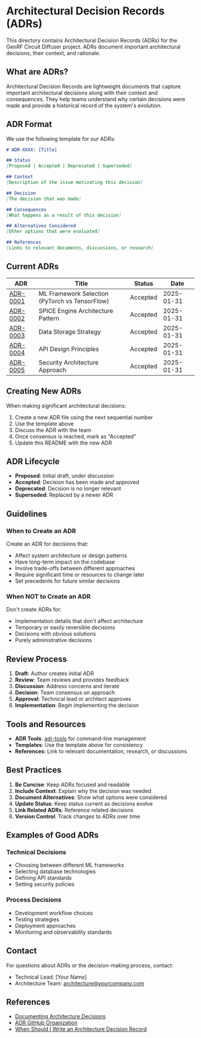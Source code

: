 # Architectural Decision Records (ADRs)

This directory contains Architectural Decision Records (ADRs) for the GenRF Circuit Diffuser project. ADRs document important architectural decisions, their context, and rationale.

## What are ADRs?

Architectural Decision Records are lightweight documents that capture important architectural decisions along with their context and consequences. They help teams understand why certain decisions were made and provide a historical record of the system's evolution.

## ADR Format

We use the following template for our ADRs:

```markdown
# ADR-XXXX: [Title]

## Status
[Proposed | Accepted | Deprecated | Superseded]

## Context
[Description of the issue motivating this decision]

## Decision
[The decision that was made]

## Consequences
[What happens as a result of this decision]

## Alternatives Considered
[Other options that were evaluated]

## References
[Links to relevant documents, discussions, or research]
```

## Current ADRs

| ADR | Title | Status | Date |
|-----|-------|--------|------|
| [ADR-0001](ADR-0001-ML-Framework-Selection.md) | ML Framework Selection (PyTorch vs TensorFlow) | Accepted | 2025-01-31 |
| [ADR-0002](ADR-0002-SPICE-Engine-Architecture.md) | SPICE Engine Architecture Pattern | Accepted | 2025-01-31 |
| [ADR-0003](ADR-0003-Data-Storage-Strategy.md) | Data Storage Strategy | Accepted | 2025-01-31 |
| [ADR-0004](ADR-0004-API-Design-Principles.md) | API Design Principles | Accepted | 2025-01-31 |
| [ADR-0005](ADR-0005-Security-Architecture.md) | Security Architecture Approach | Accepted | 2025-01-31 |

## Creating New ADRs

When making significant architectural decisions:

1. Create a new ADR file using the next sequential number
2. Use the template above
3. Discuss the ADR with the team
4. Once consensus is reached, mark as "Accepted"
5. Update this README with the new ADR

## ADR Lifecycle

- **Proposed**: Initial draft, under discussion
- **Accepted**: Decision has been made and approved
- **Deprecated**: Decision is no longer relevant
- **Superseded**: Replaced by a newer ADR

## Guidelines

### When to Create an ADR

Create an ADR for decisions that:
- Affect system architecture or design patterns
- Have long-term impact on the codebase
- Involve trade-offs between different approaches
- Require significant time or resources to change later
- Set precedents for future similar decisions

### When NOT to Create an ADR

Don't create ADRs for:
- Implementation details that don't affect architecture
- Temporary or easily reversible decisions
- Decisions with obvious solutions
- Purely administrative decisions

## Review Process

1. **Draft**: Author creates initial ADR
2. **Review**: Team reviews and provides feedback
3. **Discussion**: Address concerns and iterate
4. **Decision**: Team consensus on approach
5. **Approval**: Technical lead or architect approves
6. **Implementation**: Begin implementing the decision

## Tools and Resources

- **ADR Tools**: [adr-tools](https://github.com/npryce/adr-tools) for command-line management
- **Templates**: Use the template above for consistency
- **References**: Link to relevant documentation, research, or discussions

## Best Practices

1. **Be Concise**: Keep ADRs focused and readable
2. **Include Context**: Explain why the decision was needed
3. **Document Alternatives**: Show what options were considered
4. **Update Status**: Keep status current as decisions evolve
5. **Link Related ADRs**: Reference related decisions
6. **Version Control**: Track changes to ADRs over time

## Examples of Good ADRs

### Technical Decisions
- Choosing between different ML frameworks
- Selecting database technologies
- Defining API standards
- Setting security policies

### Process Decisions
- Development workflow choices
- Testing strategies
- Deployment approaches
- Monitoring and observability standards

## Contact

For questions about ADRs or the decision-making process, contact:
- Technical Lead: [Your Name]
- Architecture Team: architecture@yourcompany.com

## References

- [Documenting Architecture Decisions](https://cognitect.com/blog/2011/11/15/documenting-architecture-decisions)
- [ADR GitHub Organization](https://adr.github.io/)
- [When Should I Write an Architecture Decision Record](https://engineering.atspotify.com/2020/04/14/when-should-i-write-an-architecture-decision-record/)